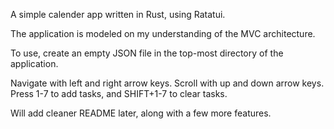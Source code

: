 A simple calender app written in Rust, using Ratatui.

The application is modeled on my understanding of the MVC architecture. 

To use, create an empty JSON file in the top-most directory of the application.

Navigate with left and right arrow keys. Scroll with up and down arrow keys.
Press 1-7 to add tasks, and SHIFT+1-7 to clear tasks. 

Will add cleaner README later, along with a few more features. 